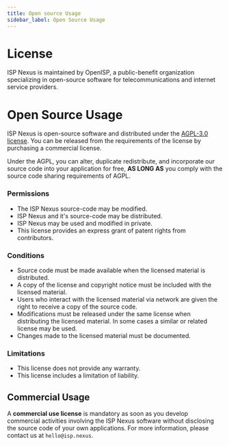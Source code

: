 ```yaml
---
title: Open source Usage
sidebar_label: Open Source Usage
---
```


# License

ISP Nexus is maintained by OpenISP, a public-benefit organization specializing in open-source software for telecommunications and internet service providers.

# Open Source Usage

ISP Nexus is open-source software and distributed under the [AGPL-3.0 license](https://www.gnu.org/licenses/agpl-3.0.html).
You can be released from the requirements of the license by purchasing a commercial license.

Under the AGPL, you can alter, duplicate redistribute, and incorporate our source code into your application for free,
**AS LONG AS** you comply with the source code sharing requirements of AGPL.

### Permissions

- The ISP Nexus source-code may be modified.
- ISP Nexus and it's source-code may be distributed.
- ISP Nexus may be used and modified in private.
- This license provides an express grant of patent rights from contributors.

### Conditions

- Source code must be made available when the licensed material is distributed.
- A copy of the license and copyright notice must be included with the licensed material.
- Users who interact with the licensed material via network are given the right to receive a copy of the source code.
- Modifications must be released under the same license when distributing the licensed material. In some cases a similar or related license may be used.
- Changes made to the licensed material must be documented.

### Limitations

- This license does not provide any warranty.
- This license includes a limitation of liability.

## Commercial Usage

A **commercial use license** is mandatory as soon as you develop commercial activities involving the ISP Nexus software without disclosing the source code of your own applications.
For more information, please contact us at `hello@isp.nexus`.
